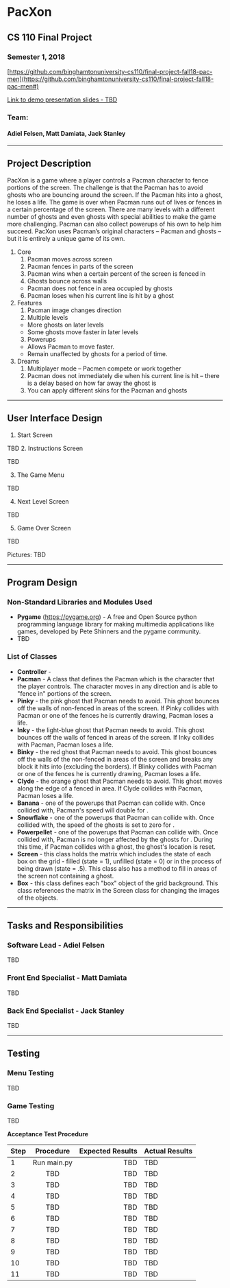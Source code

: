 # PacXon
## CS 110 Final Project
### Semester 1, 2018

[https://github.com/binghamtonuniversity-cs110/final-project-fall18-pac-men](https://github.com/binghamtonuniversity-cs110/final-project-fall18-pac-men#)

[Link to demo presentation slides - TBD](#)

### Team:
#### Adiel Felsen, Matt Damiata, Jack Stanley

***

## Project Description
PacXon is a game where a player controls a Pacman character to fence portions of the screen. The challenge is that the Pacman has to avoid ghosts who are bouncing around the screen. If the Pacman hits into a ghost, he loses a life. The game is over when Pacman runs out of lives or fences in a certain percentage of the screen. There are many levels with a different number of ghosts and even ghosts with special abilities to make the game more challenging. Pacman can also collect powerups of his own to help him succeed. PacXon uses Pacman’s original characters – Pacman and ghosts – but it is entirely a unique game of its own.

1. Core
   1. Pacman moves across screen
   2. Pacman fences in parts of the screen
   3. Pacman wins when a certain percent of the screen is fenced in
   4. Ghosts bounce across walls
     * Pacman does not fence in area occupied by ghosts
   6. Pacman loses when his current line is hit by a ghost
2. Features
   1. Pacman image changes direction
   2. Multiple levels
     * More ghosts on later levels
     * Some ghosts move faster in later levels
   3. Powerups
     * Allows Pacman to move faster.
     * Remain unaffected by ghosts for a period of time.
3. Dreams
   1. Multiplayer mode – Pacmen compete or work together
   2. Pacman does not immediately die when his current line is hit – there is a delay based on how far away the ghost is
   3. You can apply different skins for the Pacman and ghosts


***    

## User Interface Design
1.	Start Screen

   TBD
2.	Instructions Screen

   TBD

3.	The Game Menu

   TBD

4.	Next Level Screen

   TBD

5.	Game Over Screen

   TBD

Pictures: TBD

***        

## Program Design

### Non-Standard Libraries and Modules Used
* **Pygame** (https://pygame.org) - A free and Open Source python programming language library for making multimedia applications like games, developed by Pete Shinners and the pygame community.
* TBD

### List of Classes
* **Controller** -
* **Pacman** - A class that defines the Pacman which is the character that the player controls. The character moves in any direction and is able to "fence in" portions of the screen.
* **Pinky** - the pink ghost that Pacman needs to avoid. This ghost bounces off the walls of non-fenced in areas of the screen. If Pinky collides with Pacman or one of the fences he is currently drawing, Pacman loses a life.
* **Inky** - the light-blue ghost that Pacman needs to avoid. This ghost bounces off the walls of fenced in areas of the screen. If Inky collides with Pacman, Pacman loses a life.
* **Binky** - the red ghost that Pacman needs to avoid. This ghost bounces off the walls of the non-fenced in areas of the screen and breaks any block it hits into (excluding the borders). If Blinky collides with Pacman or one of the fences he is currently drawing, Pacman loses a life.
* **Clyde** - the orange ghost that Pacman needs to avoid. This ghost moves along the edge of a fenced in area. If Clyde collides with Pacman, Pacman loses a life.
* **Banana** - one of the powerups that Pacman can collide with. Once collided with, Pacman's speed will double for <some period of time>.
* **Snowflake** - one of the powerups that Pacman can collide with. Once collided with, the speed of the ghosts is set to zero for <some period of time>.
* **Powerpellet** - one of the powerups that Pacman can collide with. Once collided with, Pacman is no longer affected by the ghosts for <some period of time>. During this time, if Pacman collides with a ghost, the ghost's location is reset.
* **Screen** - this class holds the matrix which includes the state of each box on the grid - filled (state = 1), unfilled (state = 0) or in the process of being drawn (state = .5). This class also has a method to fill in areas of the screen not containing a ghost.
* **Box** - this class defines each "box" object of the grid background. This class references the matrix in the Screen class for changing the images of the objects.  
***

## Tasks and Responsibilities

### Software Lead - Adiel Felsen

TBD

### Front End Specialist - Matt Damiata

TBD

### Back End Specialist - Jack Stanley

TBD

***

## Testing

### Menu Testing

TBD

### Game Testing

TBD

**Acceptance Test Procedure**

| Step                  | Procedure     | Expected Results  | Actual Results |
| ----------------------|:-------------:| -----------------:| -------------- |
|  1  |  Run main.py  | TBD  | TBD |
|  2  | TBD  | TBD | TBD |
|  3  | TBD  | TBD | TBD |
|  4  | TBD  | TBD | TBD |
|  5  | TBD  | TBD | TBD |
|  6  | TBD  | TBD | TBD |
|  7  | TBD  | TBD | TBD |
|  8  | TBD  | TBD | TBD |
|  9  | TBD  | TBD | TBD |
|  10  | TBD  | TBD | TBD |
|  11  | TBD  | TBD | TBD |

